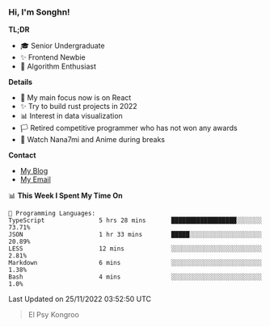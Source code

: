 ### Hi, I'm Songhn!

**TL;DR**

- 🎓 Senior Undergraduate
- ✨ Frontend Newbie
- 🎈 Algorithm Enthusiast

**Details**

- 🎯 My main focus now is on React
- ✨ Try to build rust projects in 2022
- 📊 Interest in data visualization
- 🏳️ Retired competitive programmer who has not won any awards
- 🍵 Watch Nana7mi and Anime during breaks

**Contact**
- [My Blog](https://blog.songhn.com)
- [My Email](mailto:songhn233@gmail.com)

<!--START_SECTION:waka-->
📊 **This Week I Spent My Time On** 

```text
💬 Programming Languages: 
TypeScript               5 hrs 28 mins       ██████████████████░░░░░░░   73.71% 
JSON                     1 hr 33 mins        █████░░░░░░░░░░░░░░░░░░░░   20.89% 
LESS                     12 mins             ░░░░░░░░░░░░░░░░░░░░░░░░░   2.81% 
Markdown                 6 mins              ░░░░░░░░░░░░░░░░░░░░░░░░░   1.38% 
Bash                     4 mins              ░░░░░░░░░░░░░░░░░░░░░░░░░   1.0%

```


 Last Updated on 25/11/2022 03:52:50 UTC
<!--END_SECTION:waka-->

> El Psy Kongroo
